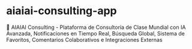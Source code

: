 # aiaiai-consulting-app
🚀 AIAIAI Consulting - Plataforma de Consultoría de Clase Mundial con IA Avanzada, Notificaciones en Tiempo Real, Búsqueda Global, Sistema de Favoritos, Comentarios Colaborativos e Integraciones Externas

